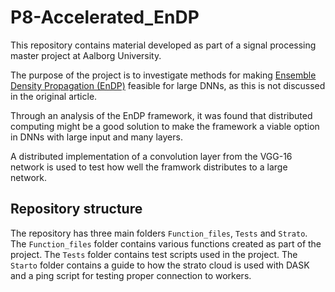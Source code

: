 # P8-Accelerated_EnDP
This repository contains material developed as part of a signal processing master project at Aalborg University.

The purpose of the project is to investigate methods for making [Ensemble Density Propagation (EnDP)](https://ieeexplore.ieee.org/document/9231635) feasible for large DNNs, as this is not discussed in the original article. 

Through an analysis of the EnDP framework, it was found that distributed computing might be a good solution to make the framework a viable option in DNNs with large input and many layers.  

A distributed implementation of a convolution layer from the VGG-16 network is used to test how well the framwork distributes to a large network.  

## Repository structure
The repository has three main folders ```Function_files```, ```Tests``` and ```Strato```.
The ```Function_files``` folder contains various functions created as part of the project. 
The ```Tests``` folder contains test scripts used in the project. 
The ```Starto``` folder contains a guide to how the strato cloud is used with DASK and a ping script for testing proper connection to workers. 
